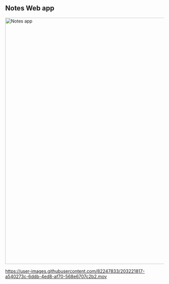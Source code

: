 
## Notes Web app


<img width="784" alt="Notes app" src="https://user-images.githubusercontent.com/82247833/202990593-848940ce-7095-413c-a9e3-dd7e7c0a9a4d.png">


https://user-images.githubusercontent.com/82247833/203221817-a540273c-6ddb-4ed8-af70-568e6707c2b2.mov


